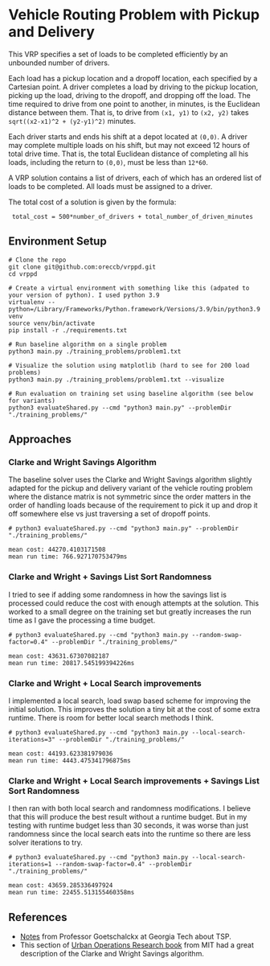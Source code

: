 # Vehicle Routing Problem with Pickup and Delivery

This VRP specifies a set of loads to be completed efficiently by an unbounded number of drivers.

Each load has a pickup location and a dropoff location, each specified by a Cartesian point. A driver completes a load by driving to the pickup location, picking up the load, driving to the dropoff, and dropping off the load. The time required to drive from one point to another, in minutes, is the Euclidean distance between them. That is, to drive from `(x1, y1)` to `(x2, y2)` takes `sqrt((x2-x1)^2 + (y2-y1)^2)` minutes.

Each driver starts and ends his shift at a depot located at `(0,0)`. A driver may complete multiple loads on his shift, but may not exceed 12 hours of total drive time. That is, the total Euclidean distance of completing all his loads, including the return to `(0,0)`, must be less than `12*60`.

A VRP solution contains a list of drivers, each of which has an ordered list of loads to be completed. All loads must be assigned to a driver.

The total cost of a solution is given by the formula:

	 total_cost = 500*number_of_drivers + total_number_of_driven_minutes 

## Environment Setup

```commandline
# Clone the repo
git clone git@github.com:oreccb/vrppd.git
cd vrppd

# Create a virtual environment with something like this (adpated to your version of python). I used python 3.9
virtualenv --python=/Library/Frameworks/Python.framework/Versions/3.9/bin/python3.9 venv
source venv/bin/activate
pip install -r ./requirements.txt

# Run baseline algorithm on a single problem
python3 main.py ./training_problems/problem1.txt

# Visualize the solution using matplotlib (hard to see for 200 load problems)
python3 main.py ./training_problems/problem1.txt --visualize

# Run evaluation on training set using baseline algorithm (see below for variants)
python3 evaluateShared.py --cmd "python3 main.py" --problemDir "./training_problems/"
```

## Approaches

### Clarke and Wright Savings Algorithm
The baseline solver uses the Clarke and Wright Savings algorithm slightly adapted for the pickup and delivery variant of the vehicle routing problem where the distance matrix is not symmetric since the order matters in the order of handling loads because of the requirement to pick it up and drop it off somewhere else vs just traversing a set of dropoff points.

```
# python3 evaluateShared.py --cmd "python3 main.py" --problemDir "./training_problems/"

mean cost: 44270.4103171508
mean run time: 766.927170753479ms
```

### Clarke and Wright + Savings List Sort Randomness

I tried to see if adding some randomness in how the savings list is processed could reduce the cost with enough attempts at the solution. This worked to a small degree on the training set but greatly increases the run time as I gave the processing a time budget. 

```
# python3 evaluateShared.py --cmd "python3 main.py --random-swap-factor=0.4" --problemDir "./training_problems/"

mean cost: 43631.67307082187
mean run time: 20817.545199394226ms
```

### Clarke and Wright + Local Search improvements

I implemented a local search, load swap based scheme for improving the initial solution. This improves the solution a tiny bit at the cost of some extra runtime. There is room for better local search methods I think.

```
# python3 evaluateShared.py --cmd "python3 main.py --local-search-iterations=3" --problemDir "./training_problems/"

mean cost: 44193.623381979036
mean run time: 4443.475341796875ms
```

### Clarke and Wright + Local Search improvements + Savings List Sort Randomness

I then ran with both local search and randomness modifications. 
I believe that this will produce the best result without a runtime budget.
But in my testing with runtime budget less than 30 seconds, it was worse than just randomness since the local search eats into the runtime so there are less solver iterations to try.

```
# python3 evaluateShared.py --cmd "python3 main.py --local-search-iterations=1 --random-swap-factor=0.4" --problemDir "./training_problems/"

mean cost: 43659.285336497924
mean run time: 22455.513155460358ms
```

## References

- [Notes](https://www2.isye.gatech.edu/~mgoetsch/cali/VEHICLE/TSP/TSP007__.HTM) from Professor Goetschalckx at Georgia Tech about TSP.
- This section of [Urban Operations Research book](https://web.mit.edu/urban_or_book/www/book/chapter6/6.4.12.html) from MIT had a great description of the Clarke and Wright Savings algorithm.
